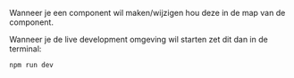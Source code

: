 Wanneer je een component wil maken/wijzigen hou deze in de map van de component.


Wanneer je de live development omgeving wil starten zet dit dan in de terminal:
````
npm run dev
````